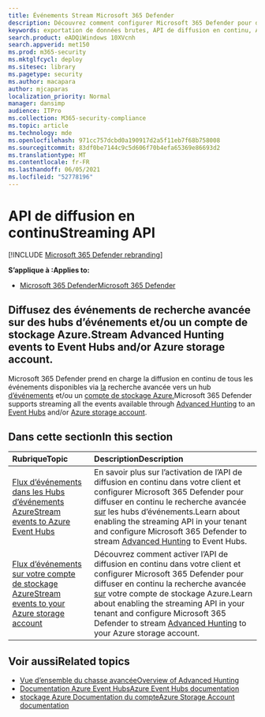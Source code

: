 ```yaml
---
title: Événements Stream Microsoft 365 Defender
description: Découvrez comment configurer Microsoft 365 Defender pour diffuser des événements de recherche avancée vers des hubs d’événements ou un compte de stockage Azure
keywords: exportation de données brutes, API de diffusion en continu, API, hubs d’événements, stockage Azure, compte de stockage, recherche avancée, partage de données brutes
search.product: eADQiWindows 10XVcnh
search.appverid: met150
ms.prod: m365-security
ms.mktglfcycl: deploy
ms.sitesec: library
ms.pagetype: security
ms.author: macapara
author: mjcaparas
localization_priority: Normal
manager: dansimp
audience: ITPro
ms.collection: M365-security-compliance
ms.topic: article
ms.technology: mde
ms.openlocfilehash: 971cc757dcbd0a190917d2a5f11eb7f68b758008
ms.sourcegitcommit: 83df0be7144c9c5d606f70b4efa65369e86693d2
ms.translationtype: MT
ms.contentlocale: fr-FR
ms.lasthandoff: 06/05/2021
ms.locfileid: "52778196"
---
```

# <a name="streaming-api"></a><span data-ttu-id="07c77-104">API de diffusion en continu</span><span class="sxs-lookup"><span data-stu-id="07c77-104">Streaming API</span></span>

[!INCLUDE [Microsoft 365 Defender rebranding](../../includes/microsoft-defender.md)]

<span data-ttu-id="07c77-105">**S’applique à :**</span><span class="sxs-lookup"><span data-stu-id="07c77-105">**Applies to:**</span></span>
- [<span data-ttu-id="07c77-106">Microsoft 365 Defender</span><span class="sxs-lookup"><span data-stu-id="07c77-106">Microsoft 365 Defender</span></span>](https://go.microsoft.com/fwlink/?linkid=2118804)

## <a name="stream-advanced-hunting-events-to-event-hubs-andor-azure-storage-account"></a><span data-ttu-id="07c77-107">Diffusez des événements de recherche avancée sur des hubs d’événements et/ou un compte de stockage Azure.</span><span class="sxs-lookup"><span data-stu-id="07c77-107">Stream Advanced Hunting events to Event Hubs and/or Azure storage account.</span></span>

<span data-ttu-id="07c77-108">Microsoft 365 Defender prend en charge la diffusion en continu de tous les événements disponibles via [la](../defender/advanced-hunting-overview.md) recherche avancée vers un hub [d’événements](/azure/event-hubs/) et/ou un [compte de stockage Azure.](/azure/event-hubs/)</span><span class="sxs-lookup"><span data-stu-id="07c77-108">Microsoft 365 Defender supports streaming all the events available through [Advanced Hunting](../defender/advanced-hunting-overview.md) to an [Event Hubs](/azure/event-hubs/) and/or [Azure storage account](/azure/event-hubs/).</span></span>



## <a name="in-this-section"></a><span data-ttu-id="07c77-109">Dans cette section</span><span class="sxs-lookup"><span data-stu-id="07c77-109">In this section</span></span>

<span data-ttu-id="07c77-110">Rubrique</span><span class="sxs-lookup"><span data-stu-id="07c77-110">Topic</span></span> | <span data-ttu-id="07c77-111">Description</span><span class="sxs-lookup"><span data-stu-id="07c77-111">Description</span></span>
:---|:---
[<span data-ttu-id="07c77-112">Flux d’événements dans les Hubs d’événements Azure</span><span class="sxs-lookup"><span data-stu-id="07c77-112">Stream events to Azure Event Hubs</span></span>](raw-data-export-event-hub.md)| <span data-ttu-id="07c77-113">En savoir plus sur l’activation de l’API de diffusion en continu dans votre client et configurer Microsoft 365 Defender pour diffuser en continu le recherche avancée [sur](../defender/advanced-hunting-overview.md) les hubs d’événements.</span><span class="sxs-lookup"><span data-stu-id="07c77-113">Learn about enabling the streaming API in your tenant and configure Microsoft 365 Defender to stream [Advanced Hunting](../defender/advanced-hunting-overview.md) to Event Hubs.</span></span>
[<span data-ttu-id="07c77-114">Flux d’événements sur votre compte de stockage Azure</span><span class="sxs-lookup"><span data-stu-id="07c77-114">Stream events to your Azure storage account</span></span>](raw-data-export-storage.md)| <span data-ttu-id="07c77-115">Découvrez comment activer l’API de diffusion en continu dans votre client et configurer Microsoft 365 Defender pour diffuser en continu la recherche avancée [sur](../defender/advanced-hunting-overview.md) votre compte de stockage Azure.</span><span class="sxs-lookup"><span data-stu-id="07c77-115">Learn about enabling the streaming API in your tenant and configure Microsoft 365 Defender to stream [Advanced Hunting](../defender/advanced-hunting-overview.md) to your Azure storage account.</span></span>


## <a name="related-topics"></a><span data-ttu-id="07c77-116">Voir aussi</span><span class="sxs-lookup"><span data-stu-id="07c77-116">Related topics</span></span>
- [<span data-ttu-id="07c77-117">Vue d’ensemble du chasse avancée</span><span class="sxs-lookup"><span data-stu-id="07c77-117">Overview of Advanced Hunting</span></span>](../defender/advanced-hunting-overview.md)
- [<span data-ttu-id="07c77-118">Documentation Azure Event Hubs</span><span class="sxs-lookup"><span data-stu-id="07c77-118">Azure Event Hubs documentation</span></span>](/azure/event-hubs/)
- [<span data-ttu-id="07c77-119">stockage Azure Documentation du compte</span><span class="sxs-lookup"><span data-stu-id="07c77-119">Azure Storage Account documentation</span></span>](/azure/storage/common/storage-account-overview)
